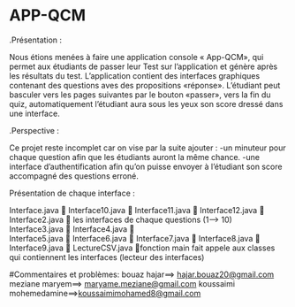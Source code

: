 # APP-QCM
.Présentation :

Nous étions menées à faire une application console « App-QCM», qui permet aux étudiants de passer leur Test sur l’application et génère après les résultats du test.
L’application contient des interfaces graphiques contenant des questions aves des propositions «réponse». L’étudiant peut basculer vers les pages suivantes par le bouton «passer», vers la fin du quiz, automatiquement l’étudiant aura sous les yeux son score dressé dans une interface.


.Perspective :

Ce projet reste incomplet car on vise par la suite ajouter :
	-un minuteur pour chaque question afin que les étudiants auront la même chance.
	-une interface d’authentification afin qu’on puisse  envoyer à l’étudiant son score accompagné des questions erroné.

Présentation de chaque interface :

Interface.java    
Interface10.java   
Interface11.java  
Interface12.java  
Interface2.java                                les interfaces de chaque questions (1--> 10)
Interface3.java   
Interface4.java                          
Interface5.java   
Interface6.java   
Interface7.java    
Interface8.java   
Interface9.java    
LectureCSV.java   fonction main  fait appele aux classes qui contiennent les interfaces (lecteur des interfaces)



#Commentaires et problèmes:
bouaz hajar==> hajar.bouaz20@gmail.com
meziane maryem==> maryame.meziane@gmail.com
koussaimi mohemedamine==>koussaimimohamed8@gmail.com
